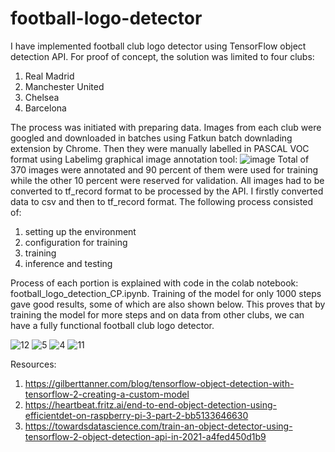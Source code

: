 # football-logo-detector

I have implemented football club logo detector using TensorFlow object detection API. For proof of concept, the solution was limited to four clubs:
1. Real Madrid
2. Manchester United
3. Chelsea
4. Barcelona

The process was initiated with preparing data. Images from each club were googled and downloaded in batches using Fatkun batch downlading extension by Chrome. Then they were manually labelled in PASCAL VOC format using Labelimg graphical image annotation tool:
![image](https://user-images.githubusercontent.com/64746481/119837380-f7f54280-bf1b-11eb-91f3-6275741b2943.png)
Total of 370 images were annotated and 90 percent of them were used for training while the other 10 percent were reserved for validation. All images had to be converted to tf_record format to be processed by the API. I firstly converted data to csv and then to tf_record format. The following process consisted of:
1. setting up the environment
2. configuration for training
3. training 
4. inference and testing

Process of each portion is explained with code in the colab notebook: football_logo_detection_CP.ipynb. Training of the model for only 1000 steps gave good results, some of which are also shown below. This proves that by training the model for more steps and on data from other clubs, we can have a fully functional football club logo detector.

![12](https://user-images.githubusercontent.com/64746481/119849170-d6995400-bf25-11eb-94fd-58a62a3f591e.png) ![5](https://user-images.githubusercontent.com/64746481/119850168-b7e78d00-bf26-11eb-9a23-7c7c330da51d.png)
 ![4](https://user-images.githubusercontent.com/64746481/119850042-9b4b5500-bf26-11eb-91da-eeb6cd5fff98.png) ![11](https://user-images.githubusercontent.com/64746481/119850820-5116a380-bf27-11eb-8fa6-907d364be944.png)

 
Resources:
1. https://gilberttanner.com/blog/tensorflow-object-detection-with-tensorflow-2-creating-a-custom-model
2. https://heartbeat.fritz.ai/end-to-end-object-detection-using-efficientdet-on-raspberry-pi-3-part-2-bb5133646630
3. https://towardsdatascience.com/train-an-object-detector-using-tensorflow-2-object-detection-api-in-2021-a4fed450d1b9






